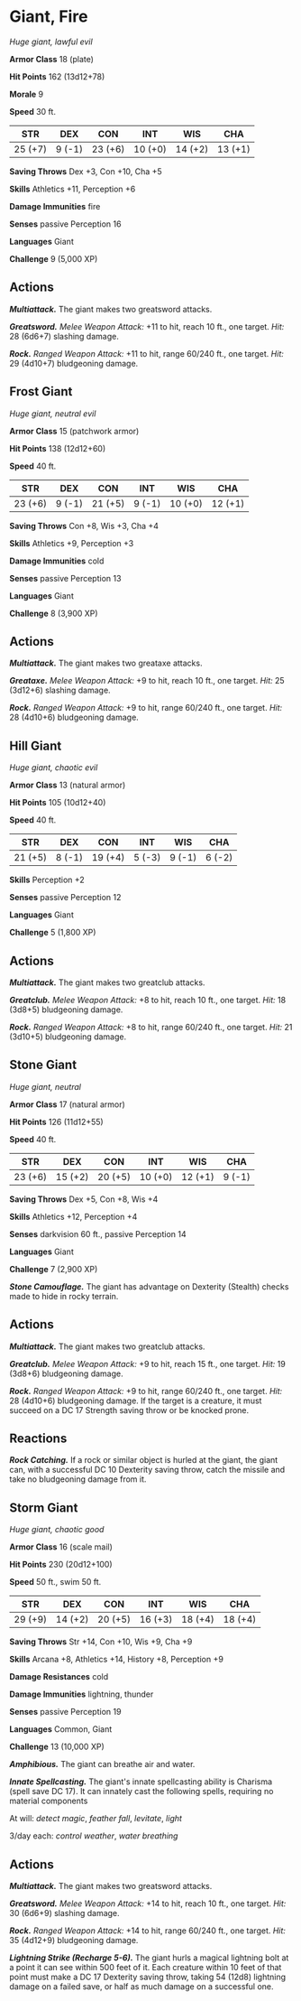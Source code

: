 
# Giant, Fire

*Huge giant, lawful evil*

**Armor Class** 18 (plate)

**Hit Points** 162 (13d12+78)

**Morale** 9

**Speed** 30 ft.

| STR     | DEX    | CON     | INT     | WIS     | CHA     |
|---------|--------|---------|---------|---------|---------|
| 25 (+7) | 9 (-1) | 23 (+6) | 10 (+0) | 14 (+2) | 13 (+1) |

**Saving Throws** Dex +3, Con +10, Cha +5

**Skills** Athletics +11, Perception +6

**Damage Immunities** fire

**Senses** passive Perception 16

**Languages** Giant

**Challenge** 9 (5,000 XP)

## Actions

***Multiattack.*** The giant makes two greatsword attacks.

***Greatsword.*** *Melee Weapon Attack:* +11 to hit, reach 10 ft., one target. *Hit:* 28 (6d6+7) slashing damage.

***Rock.*** *Ranged Weapon Attack:* +11 to hit, range 60/240 ft., one target. *Hit:* 29 (4d10+7) bludgeoning damage.

## Frost Giant

*Huge giant, neutral evil*

**Armor Class** 15 (patchwork armor)

**Hit Points** 138 (12d12+60)

**Speed** 40 ft.

| STR     | DEX    | CON     | INT    | WIS     | CHA     |
|---------|--------|---------|--------|---------|---------|
| 23 (+6) | 9 (-1) | 21 (+5) | 9 (-1) | 10 (+0) | 12 (+1) |

**Saving Throws** Con +8, Wis +3, Cha +4

**Skills** Athletics +9, Perception +3

**Damage Immunities** cold

**Senses** passive Perception 13

**Languages** Giant

**Challenge** 8 (3,900 XP)

## Actions

***Multiattack.*** The giant makes two greataxe attacks.

***Greataxe.*** *Melee Weapon Attack:* +9 to hit, reach 10 ft., one target. *Hit:* 25 (3d12+6) slashing damage.

***Rock.*** *Ranged Weapon Attack:* +9 to hit, range 60/240 ft., one target. *Hit:* 28 (4d10+6) bludgeoning damage.

## Hill Giant

*Huge giant, chaotic evil*

**Armor Class** 13 (natural armor)

**Hit Points** 105 (10d12+40)

**Speed** 40 ft.

| STR     | DEX    | CON     | INT    | WIS    | CHA    |
|---------|--------|---------|--------|--------|--------|
| 21 (+5) | 8 (-1) | 19 (+4) | 5 (-3) | 9 (-1) | 6 (-2) |

**Skills** Perception +2

**Senses** passive Perception 12

**Languages** Giant

**Challenge** 5 (1,800 XP)

## Actions

***Multiattack.*** The giant makes two greatclub attacks.

***Greatclub.*** *Melee Weapon Attack:* +8 to hit, reach 10 ft., one target. *Hit:* 18 (3d8+5) bludgeoning damage.

***Rock.*** *Ranged Weapon Attack:* +8 to hit, range 60/240 ft., one target. *Hit:* 21 (3d10+5) bludgeoning damage.

## Stone Giant

*Huge giant, neutral*

**Armor Class** 17 (natural armor)

**Hit Points** 126 (11d12+55)

**Speed** 40 ft.

| STR     | DEX     | CON     | INT     | WIS     | CHA    |
|---------|---------|---------|---------|---------|--------|
| 23 (+6) | 15 (+2) | 20 (+5) | 10 (+0) | 12 (+1) | 9 (-1) |

**Saving Throws** Dex +5, Con +8, Wis +4

**Skills** Athletics +12, Perception +4

**Senses** darkvision 60 ft., passive Perception 14

**Languages** Giant

**Challenge** 7 (2,900 XP)

***Stone Camouflage.*** The giant has advantage on Dexterity (Stealth) checks made to hide in rocky terrain.

## Actions

***Multiattack.*** The giant makes two greatclub attacks.

***Greatclub.*** *Melee Weapon Attack:* +9 to hit, reach 15 ft., one target. *Hit:* 19 (3d8+6) bludgeoning damage.

***Rock.*** *Ranged Weapon Attack:* +9 to hit, range 60/240 ft., one target. *Hit:* 28 (4d10+6) bludgeoning damage. If the target is a creature, it must succeed on a DC 17 Strength saving throw or be knocked prone.

## Reactions

***Rock Catching.*** If a rock or similar object is hurled at the giant, the giant can, with a successful DC 10 Dexterity saving throw, catch the missile and take no bludgeoning damage from it.

## Storm Giant

*Huge giant, chaotic good*

**Armor Class** 16 (scale mail)

**Hit Points** 230 (20d12+100)

**Speed** 50 ft., swim 50 ft.

| STR     | DEX     | CON     | INT     | WIS     | CHA     |
|---------|---------|---------|---------|---------|---------|
| 29 (+9) | 14 (+2) | 20 (+5) | 16 (+3) | 18 (+4) | 18 (+4) |

**Saving Throws** Str +14, Con +10, Wis +9, Cha +9

**Skills** Arcana +8, Athletics +14, History +8, Perception +9

**Damage Resistances** cold

**Damage Immunities** lightning, thunder

**Senses** passive Perception 19

**Languages** Common, Giant

**Challenge** 13 (10,000 XP)

***Amphibious.*** The giant can breathe air and water.

***Innate Spellcasting.*** The giant's innate spellcasting ability is Charisma (spell save DC 17). It can innately cast the following spells, requiring no material components

At will: *detect magic*, *feather fall*, *levitate*, *light*

3/day each: *control weather*, *water breathing*

## Actions

***Multiattack.*** The giant makes two greatsword attacks.

***Greatsword.*** *Melee Weapon Attack:* +14 to hit, reach 10 ft., one target. *Hit:* 30 (6d6+9) slashing damage.

***Rock.*** *Ranged Weapon Attack:* +14 to hit, range 60/240 ft., one target. *Hit:* 35 (4d12+9) bludgeoning damage.

***Lightning Strike (Recharge 5-6).*** The giant hurls a magical lightning bolt at a point it can see within 500 feet of it. Each creature within 10 feet of that point must make a DC 17 Dexterity saving throw, taking 54 (12d8) lightning damage on a failed save, or half as much damage on a successful one.

